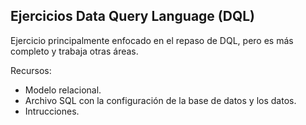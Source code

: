 ## Ejercicios Data Query Language (DQL)

Ejercicio principalmente enfocado en el repaso de DQL, pero es más completo y trabaja otras áreas. 

Recursos:
- Modelo relacional.
- Archivo SQL con la configuración de la base de datos y los datos. 
- Intrucciones. 